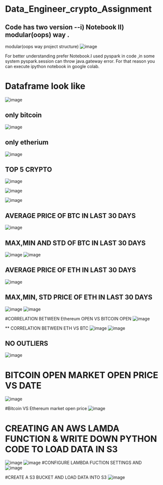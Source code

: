 # Data_Engineer_crypto_Assignment

## Code has two version   --i)   Notebook II)   modular(oops) way .

modular(oops way project structure)
![image](https://user-images.githubusercontent.com/71961635/225427177-d2312255-9b03-496c-8659-4fdfa81207d6.png)


For better understanding prefer Notebook.I used pyspark in code ,in some system pyspark.session can throw java.gateway error. 
For that reason you can execute ipython notebook in google colab.

# Dataframe look like

![image](https://user-images.githubusercontent.com/71961635/225378918-8826b13b-ac55-42f7-85df-4ef87d9d73ac.png)


## only bitcoin
![image](https://user-images.githubusercontent.com/71961635/225386734-8a57eafb-1b7f-4998-9aba-274d4251cebe.png)

## only etherium
![image](https://user-images.githubusercontent.com/71961635/225386997-c62da3b7-85ec-4448-a20b-7f8c4610a645.png)

## TOP 5 CRYPTO 
![image](https://user-images.githubusercontent.com/71961635/225389208-b52089a1-e951-4bef-b29b-570d80db7ca0.png)

![image](https://user-images.githubusercontent.com/71961635/225389592-451b2122-6209-4538-819b-2cfd8248f218.png)

![image](https://user-images.githubusercontent.com/71961635/225389860-ec6d0262-a4af-4c72-a6cd-2d27961ff6cf.png)

## AVERAGE PRICE OF BTC IN LAST 30 DAYS
![image](https://user-images.githubusercontent.com/71961635/225408659-d5c08c06-34b2-40df-a868-13ad1b6ce2bb.png)

## MAX,MIN AND STD OF BTC IN LAST 30 DAYS
![image](https://user-images.githubusercontent.com/71961635/225408742-93b08185-aa96-4798-9a40-4b46575c5a83.png)
![image](https://user-images.githubusercontent.com/71961635/225408781-e959ec5f-1ac1-4f88-b7bb-b94f03755a54.png)


## AVERAGE PRICE OF ETH IN LAST 30 DAYS

![image](https://user-images.githubusercontent.com/71961635/225409106-929c5ebd-c6ef-4129-aa0f-2614b3794581.png)

## MAX,MIN, STD PRICE OF ETH IN LAST 30 DAYS
![image](https://user-images.githubusercontent.com/71961635/225409173-f5d2add4-654f-48e9-9dc9-697f7287a5c4.png)
![image](https://user-images.githubusercontent.com/71961635/225409220-33ff0e50-4199-4eed-a107-c8c41c1f9a79.png)

#CORRELATION BETWEEN  Ethereum OPEN VS BITCOIN OPEN
![image](https://user-images.githubusercontent.com/71961635/225409378-06ab0e51-d6ec-49df-b62e-00292d503902.png)

** CORRELATION BETWEEN ETH VS BTC
![image](https://user-images.githubusercontent.com/71961635/225412651-22962f66-3a74-491b-b79a-13c51f8a727f.png)
![image](https://user-images.githubusercontent.com/71961635/225412694-b0c575c5-b380-47d7-9758-d88665ab74b6.png)

## NO OUTLIERS
![image](https://user-images.githubusercontent.com/71961635/225412825-51e4232c-364b-4147-993b-df4aaa50e25a.png)
# BITCOIN OPEN MARKET OPEN PRICE VS DATE
![image](https://user-images.githubusercontent.com/71961635/225414558-7d534798-6cae-4cf3-bbc7-3e0dac7b2b8f.png)

#Bitcoin VS Ethereum market open price
![image](https://user-images.githubusercontent.com/71961635/225414723-bb1256a1-8eeb-47be-aab5-a350653a329b.png)

# CREATING AN AWS LAMDA FUNCTION & WRITE DOWN PYTHON CODE TO LOAD DATA IN S3
![image](https://user-images.githubusercontent.com/71961635/225418739-8f2f4743-5623-43fe-8ce9-3e9486371dee.png)
![image](https://user-images.githubusercontent.com/71961635/225418808-9ca30003-66a3-413d-91f7-275e753b4bb6.png)
#CONFIGURE LAMBDA  FUCTION SETTINGS AND 
![image](https://user-images.githubusercontent.com/71961635/225419792-997f730c-92b4-4001-9d2c-ffc92e4fb9a1.png)

#CREATE A S3 BUCKET AND LOAD DATA INTO S3
![image](https://user-images.githubusercontent.com/71961635/225419253-38de7339-1db6-45b2-977d-4c1dc029cc3d.png)


